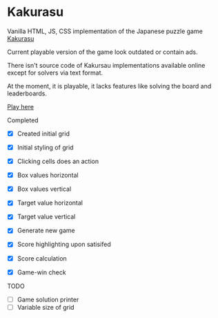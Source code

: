 # Kakurasu


Vanilla HTML, JS, CSS implementation of the Japanese puzzle game [Kakurasu](http://susansmathgamesca.ipage.com/kakurasu/)

Current playable version of the game look outdated or contain ads.

There isn't source code of Kakursau implementations available online except for solvers via text format.


At the moment, it is playable, it lacks features like solving the board and leaderboards.

[Play here](andrewqu.me/Kakurasu)

Completed
- [x] Created initial grid
- [x] Initial styling of grid
- [x] Clicking cells does an action
- [x] Box values horizontal
- [x] Box values vertical
- [x] Target value horizontal 
- [x] Target value vertical
- [x] Generate new game
- [x] Score highlighting upon satisifed
- [x] Score calculation
- [x] Game-win check


TODO
- [ ] Game solution printer
- [ ] Variable size of grid
